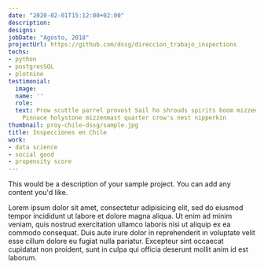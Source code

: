 ```yaml
---
date: "2020-02-01T15:12:00+02:00"
description: 
designs:
jobDate: "Agosto, 2018"
projectUrl: https://github.com/dssg/direccion_trabajo_inspections
techs:
- python
- postgresSQL
- plotnine
testimonial:
  image: 
  name: ''
  role: 
  text: Prow scuttle parrel provost Sail ho shrouds spirits boom mizzenmast yardarm.
    Pinnace holystone mizzenmast quarter crow's nest nipperkin
thumbnail: proy-chile-dssg/sample.jpg
title: Inspecciones en Chile
work:
- data science
- social good
- propensity score
---
```


This would be a description of your sample project. You can add any content you'd like.

Lorem ipsum dolor sit amet, consectetur adipisicing elit, sed do eiusmod
tempor incididunt ut labore et dolore magna aliqua. Ut enim ad minim veniam,
quis nostrud exercitation ullamco laboris nisi ut aliquip ex ea commodo
consequat. Duis aute irure dolor in reprehenderit in voluptate velit esse
cillum dolore eu fugiat nulla pariatur. Excepteur sint occaecat cupidatat non
proident, sunt in culpa qui officia deserunt mollit anim id est laborum.